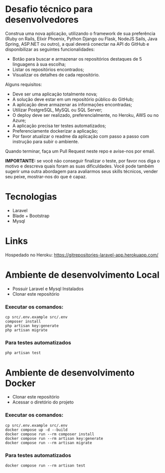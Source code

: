 # Desafio técnico para desenvolvedores

Construa uma nova aplicação, utilizando o framework de sua preferência (Ruby on Rails, Elixir Phoenix, Python Django ou Flask, NodeJS Sails, Java Spring, ASP.NET ou outro), a qual deverá conectar na API do GitHub e disponibilizar as seguintes funcionalidades:

- Botão para buscar e armazenar os repositórios destaques de 5 linguagens à sua escolha;
- Listar os repositórios encontrados;
- Visualizar os detalhes de cada repositório.

Alguns requisitos:

- Deve ser uma aplicação totalmente nova;
- A solução deve estar em um repositório público do GitHub;
- A aplicação deve armazenar as informações encontradas;
- Utilizar PostgreSQL, MySQL ou SQL Server;
- O deploy deve ser realizado, preferencialmente, no Heroku, AWS ou no Azure;
- A aplicação precisa ter testes automatizados;
- Preferenciamente dockerizar a aplicação;
- Por favor atualizar o readme da aplicação com passo a passo com instrução para subir o ambiente.

Quando terminar, faça um Pull Request neste repo e avise-nos por email.

**IMPORTANTE:** se você não conseguir finalizar o teste, por favor nos diga o motivo e descreva quais foram as suas dificuldades. Você pode também sugerir uma outra abordagem para avaliarmos seus skills técnicos, vender seu peixe, mostrar-nos do que é capaz.

# 
# Tecnologias
- Laravel
- Blade + Bootstrap
- Mysql

# Links 
Hospedado no Heroku: https://gitrepositories-laravel-app.herokuapp.com/

#
# Ambiente de desenvolvimento Local
- Possuir Laravel e Mysql Instalados
- Clonar este repositório

### Executar os comandos:
```shell
cp src/.env.example src/.env
composer install
php artisan key:generate
php artisan migrate
```

### Para testes automatizados
```shell
php artisan test
```

# Ambiente de desenvolvimento Docker
- Clonar este repositório
- Acessar o diretório do projeto
### Executar os comandos:
```shell
cp src/.env.example src/.env
docker compose up -d --build
docker compose run --rm composer install
docker compose run --rm artisan key:generate
docker compose run --rm artisan migrate
```
### Para testes automatizados
```shell
docker compose run --rm artisan test
```
